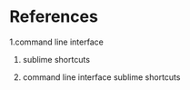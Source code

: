 # References

1.command line interface

1. sublime shortcuts

1. command line interface sublime shortcuts
